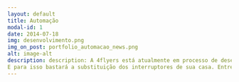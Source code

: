 ```yaml
---
layout: default
title: Automação
modal-id: 1
date: 2014-07-18
img: desenvolvimento.png
img_on_post: portfolio_automacao_news.png
alt: image-alt
description: description: A 4flyers está atualmente em processo de desenvolvimento de um novo produto para o mercado. Em breve será possível automatizar suas lâmpadas de casa em um processo revolucionário! Sem reformas e com um preço bem abaixo do mercado, você terá o controle da iluminação de sua casa através de um smartphone, poderá acender ou apagar todas as lâmpadas com apenas um simples toque em um interruptor. Programar cenários de iluminação, horários de funcionamento de cada ponto de luz e triways virtuais são apenas algumas das vantagens de ter seu sistema de iluminação automatizado.
E para isso bastará a substituição dos interruptores de sua casa. Entre em contato para ser um dos primeiros a adiquirir!
---
```

